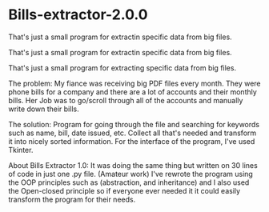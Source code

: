 # Bills-extractor-2.0.0
That's just a small program for extractin specific data from big files.


That's just a small program for extractin specific data from big files.

That's just a small program for extracting specific data from big files.

The problem: My fiance was receiving big PDF files every month. They were phone bills for a company and there are a lot of accounts and their monthly bills. Her Job was to go/scroll through all of the accounts and manually write down their bills.

The solution: Program for going through the file and searching for keywords such as name, bill, date issued, etc. Collect all that's needed and transform it into nicely sorted information. For the interface of the program, I've used Tkinter.

About Bills Extractor 1.0: It was doing the same thing but written on 30 lines of code in just one .py file. (Amateur work) I've rewrote the program using the OOP principles such as (abstraction, and inheritance) and I also used the Open-closed principle so if everyone ever needed it it could easily transform the program for their needs.
